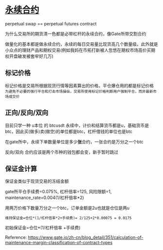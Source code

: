 # [永续合约](/2023/10/perpetual_futures_contract.md)

perpetual swap == perpetual futures contract

为什么交易所的期货清一色都是必带杠杆的永续合约，像Gate所带交割合约

做量化的基本都是做永续合约，永续的每日交易量比现货高几个数量级。此外就是小众点的理财产品和期权交易(例如我妈在币拓打新被人忽悠在期权市场高价买期权开盘破发被套牢好几万)

## 标记价格
标记价格是交易所根据现货行情等因素算出的价格，平仓爆仓用的都是标记价格 `为避免不必要的强行平仓和打击市场操纵，交易所使用标记价格判断用户强制平仓，而非最新市场成交价`

## 正向/反向/双向
目前只学一种 u本位 的 btcusdt 永续中，计价和结算货币都是u，基础货币是btc，因此买(做多)卖(做空)的单位都是btc，杠杆借钱的单位也是btc

在gate所中，永续下单数量单位是多少**张**合约，一张合约是万分之一个btc

反向/双向 合约应该是两个币种的钱包都会变，新手暂时跳过

## 保证金计算
保证金类似于现货交易的冻结金额

gate所平仓手续费=0.075%, 杠杆倍率=125, 风险限额=1, maintenance_rate=0.004(1/杠杆倍率*2)

用两万价格下数量万分之一个btc，订单金额是2u也就是仓位是两u

`维持保证金=仓位*(1/杠杆倍率*2+手续费)= 2/125+2*0.00075 = 0.0175`

初始保证金=仓位*(1/杠杆倍率  +手续费)

Reference: <https://www.gate.io/zh-cn/blog_detail/351/calculation-of-maintenance-margin-classification-of-contract-types>
